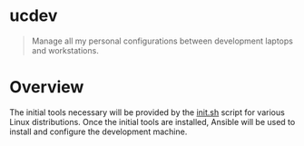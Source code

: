 # ucdev

> Manage all my personal configurations between development laptops and workstations.

# Overview

The initial tools necessary will be provided by the [init.sh](init.sh) script for various Linux distributions. Once the initial tools are installed, Ansible will be used to install and configure the development machine.